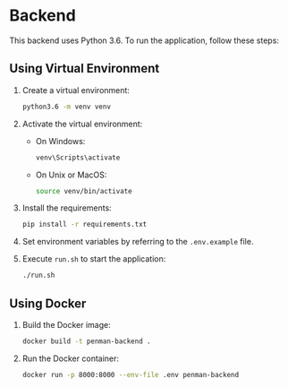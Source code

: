 # Backend

This backend uses Python 3.6. To run the application, follow these steps:

## Using Virtual Environment

1. Create a virtual environment:
    ```sh
    python3.6 -m venv venv
    ```

2. Activate the virtual environment:
    - On Windows:
        ```sh
        venv\Scripts\activate
        ```
    - On Unix or MacOS:
        ```sh
        source venv/bin/activate
        ```

3. Install the requirements:
    ```sh
    pip install -r requirements.txt
    ```

4. Set environment variables by referring to the `.env.example` file.

5. Execute `run.sh` to start the application:
    ```sh
    ./run.sh
    ```

## Using Docker

1. Build the Docker image:
    ```sh
    docker build -t penman-backend .
    ```

2. Run the Docker container:
    ```sh
    docker run -p 8000:8000 --env-file .env penman-backend
    ```